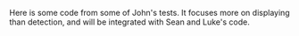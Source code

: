 Here is some code from some of John's tests.  It focuses more on displaying than detection, and will be integrated with Sean and Luke's code.
